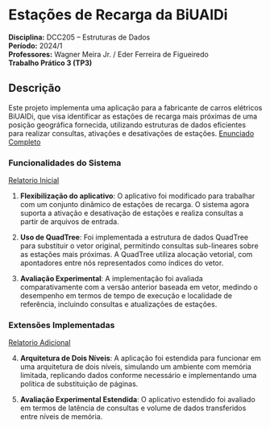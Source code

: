 # Estações de Recarga da BiUAIDi

**Disciplina:** DCC205 – Estruturas de Dados  
**Período:** 2024/1  
**Professores:** Wagner Meira Jr. / Eder Ferreira de Figueiredo  
**Trabalho Prático 3 (TP3)**  

## Descrição

Este projeto implementa uma aplicação para a fabricante de carros elétricos BiUAIDi, que visa identificar as estações de recarga mais próximas de uma posição geográfica fornecida, utilizando estruturas de dados eficientes para realizar consultas, ativações e desativações de estações.
[Enunciado Completo]()

### Funcionalidades do Sistema
[Relatorio Inicial]()

1. **Flexibilização do aplicativo**: O aplicativo foi modificado para trabalhar com um conjunto dinâmico de estações de recarga. O sistema agora suporta a ativação e desativação de estações e realiza consultas a partir de arquivos de entrada.
   
2. **Uso de QuadTree**: Foi implementada a estrutura de dados QuadTree para substituir o vetor original, permitindo consultas sub-lineares sobre as estações mais próximas. A QuadTree utiliza alocação vetorial, com apontadores entre nós representados como índices do vetor.

3. **Avaliação Experimental**: A implementação foi avaliada comparativamente com a versão anterior baseada em vetor, medindo o desempenho em termos de tempo de execução e localidade de referência, incluindo consultas e atualizações de estações.

### Extensões Implementadas
[Relatorio Adicional]()

4. **Arquitetura de Dois Níveis**: A aplicação foi estendida para funcionar em uma arquitetura de dois níveis, simulando um ambiente com memória limitada, replicando dados conforme necessário e implementando uma política de substituição de páginas.

5. **Avaliação Experimental Estendida**: O aplicativo estendido foi avaliado em termos de latência de consultas e volume de dados transferidos entre níveis de memória.

